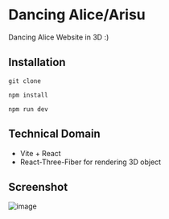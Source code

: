 # Dancing Alice/Arisu

Dancing Alice Website in 3D :)

## Installation

```
git clone
```

```
npm install
```

```
npm run dev
```

## Technical Domain

- Vite + React
- React-Three-Fiber for rendering 3D object

## Screenshot

![image](https://github.com/TheanYeeSin/Dancing-Alice/assets/68727045/0c0eb917-5f8d-4648-ba38-105c7bbffe67)
